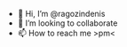 - 👋 Hi, I’m @ragozindenis
- 💞️ I’m looking to collaborate
- 📫 How to reach me >pm<

<!---
Bonepark/Bonepark is a ✨ special ✨ repository because its `README.md` (this file) appears on your GitHub profile.
You can click the Preview link to take a look at your changes.
--->
